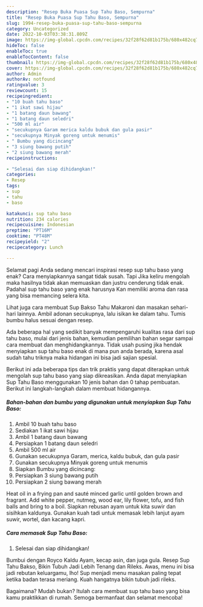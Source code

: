 ```yaml
---
description: "Resep Buka Puasa Sup Tahu Baso, Sempurna"
title: "Resep Buka Puasa Sup Tahu Baso, Sempurna"
slug: 1994-resep-buka-puasa-sup-tahu-baso-sempurna
category: Uncategorized
date: 2022-10-03T03:38:31.809Z
image: https://img-global.cpcdn.com/recipes/32f28f62d81b175b/680x482cq70/sup-tahu-baso-foto-resep-utama.jpg
hideToc: false
enableToc: true
enableTocContent: false
thumbnail: https://img-global.cpcdn.com/recipes/32f28f62d81b175b/680x482cq70/sup-tahu-baso-foto-resep-utama.jpg
cover: https://img-global.cpcdn.com/recipes/32f28f62d81b175b/680x482cq70/sup-tahu-baso-foto-resep-utama.jpg
author: Admin
authorAv: notfound
ratingvalue: 3
reviewcount: 15
recipeingredient:
- "10 buah tahu baso"
- "1 ikat sawi hijau"
- "1 batang daun bawang"
- "1 batang daun seledri"
- "500 ml air"
- "secukupnya Garam merica kaldu bubuk dan gula pasir"
- "secukupnya Minyak goreng untuk menumis"
- " Bumbu yang dicincang"
- "3 siung bawang putih"
- "2 siung bawang merah"
recipeinstructions:

- "Selesai dan siap dihidangkan!"
categories:
- Resep
tags:
- sup
- tahu
- baso

katakunci: sup tahu baso 
nutrition: 234 calories
recipecuisine: Indonesian
preptime: "PT16M"
cooktime: "PT48M"
recipeyield: "2"
recipecategory: Lunch

---
```



Selamat pagi Anda sedang mencari inspirasi resep sup tahu baso yang enak? Cara menyiapkannya sangat tidak susah. Tapi Jika keliru mengolah maka hasilnya tidak akan memuaskan dan justru cenderung tidak enak. Padahal sup tahu baso yang enak harusnya Kan memiliki aroma dan rasa yang bisa memancing selera kita.


Lihat juga cara membuat Sup Bakso Tahu Makaroni dan masakan sehari-hari lainnya. Ambil adonan secukupnya, lalu isikan ke dalam tahu. Tumis bumbu halus sesuai dengan resep.

Ada beberapa hal yang sedikit banyak mempengaruhi kualitas rasa dari sup tahu baso, mulai dari jenis bahan, kemudian pemilihan bahan segar sampai cara membuat dan menghidangkannya. Tidak usah pusing jika hendak menyiapkan sup tahu baso enak di mana pun anda berada, karena asal sudah tahu triknya maka hidangan ini bisa jadi sajian spesial.


Berikut ini ada beberapa tips dan trik praktis yang dapat diterapkan untuk mengolah sup tahu baso yang siap dikreasikan. Anda dapat menyiapkan Sup Tahu Baso menggunakan 10 jenis bahan dan 0 tahap pembuatan. Berikut ini langkah-langkah dalam membuat hidangannya.

<!--inarticleads1-->

##### Bahan-bahan dan bumbu yang digunakan untuk menyiapkan Sup Tahu Baso:

1. Ambil 10 buah tahu baso
1. Sediakan 1 ikat sawi hijau
1. Ambil 1 batang daun bawang
1. Persiapkan 1 batang daun seledri
1. Ambil 500 ml air
1. Gunakan secukupnya Garam, merica, kaldu bubuk, dan gula pasir
1. Gunakan secukupnya Minyak goreng untuk menumis
1. Siapkan  Bumbu yang dicincang:
1. Persiapkan 3 siung bawang putih
1. Persiapkan 2 siung bawang merah


Heat oil in a frying pan and sauté minced garlic until golden brown and fragrant. Add white pepper, nutmeg, wood ear, lily flower, tofu, and fish balls and bring to a boil. Siapkan rebusan ayam untuk kita suwir dan sisihkan kaldunya. Gunakan kuah tadi untuk memasak lebih lanjut ayam suwir, wortel, dan kacang kapri. 

<!--inarticleads2-->

##### Cara memasak Sup Tahu Baso:


1. Selesai dan siap dihidangkan!

Bumbui dengan Royco Kaldu Ayam, kecap asin, dan juga gula. Resep Sup Tahu Bakso, Bikin Tubuh Jadi Lebih Tenang dan Rileks. Awas, menu ini bisa jadi rebutan keluargamu, lho! Sup menjadi menu masakan paling tepat ketika badan terasa meriang. Kuah hangatnya bikin tubuh jadi rileks. 

Bagaimana? Mudah bukan? Itulah cara membuat sup tahu baso yang bisa kamu praktikkan di rumah. Semoga bermanfaat dan selamat mencoba!
